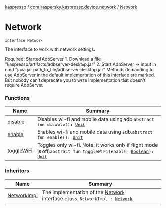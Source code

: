 [kaspresso](../../index.md) / [com.kaspersky.kaspresso.device.network](../index.md) / [Network](./index.md)

# Network

`interface Network`

The interface to work with network settings.

Required: Started AdbServer
    1. Download a file "kaspresso/artifacts/adbserver-desktop.jar"
    2. Start AdbServer =&gt; input in cmd "java jar path_to_file/adbserver-desktop.jar"
Methods demanding to use AdbServer in the default implementation of this interface are marked.
    But nobody can't deprecate you to write implementation that doesn't require AdbServer.

### Functions

| Name | Summary |
|---|---|
| [disable](disable.md) | Disables wi-fi and mobile data using adb.`abstract fun disable(): `[`Unit`](https://kotlinlang.org/api/latest/jvm/stdlib/kotlin/-unit/index.html) |
| [enable](enable.md) | Enables wi-fi and mobile data using adb.`abstract fun enable(): `[`Unit`](https://kotlinlang.org/api/latest/jvm/stdlib/kotlin/-unit/index.html) |
| [toggleWiFi](toggle-wi-fi.md) | Toggles only wi-fi. Note: it works only if flight mode is off.`abstract fun toggleWiFi(enable: `[`Boolean`](https://kotlinlang.org/api/latest/jvm/stdlib/kotlin/-boolean/index.html)`): `[`Unit`](https://kotlinlang.org/api/latest/jvm/stdlib/kotlin/-unit/index.html) |

### Inheritors

| Name | Summary |
|---|---|
| [NetworkImpl](../-network-impl/index.md) | The implementation of the [Network](./index.md) interface.`class NetworkImpl : `[`Network`](./index.md) |
